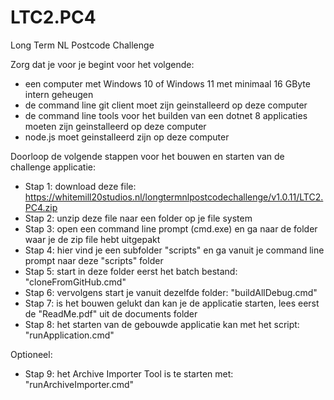 # LTC2.PC4
Long Term NL Postcode Challenge

Zorg dat je voor je begint voor het volgende:

- een computer met Windows 10 of Windows 11 met minimaal 16 GByte intern geheugen
- de command line git client moet zijn geinstalleerd op deze computer
- de command line tools voor het builden van een dotnet 8 applicaties moeten zijn geinstalleerd op deze computer
- node.js moet geinstalleerd zijn op deze computer

Doorloop de volgende stappen voor het bouwen en starten van de challenge applicatie:

- Stap 1: download deze file: https://whitemill20studios.nl/longtermnlpostcodechallenge/v1.0.11/LTC2.PC4.zip
- Stap 2: unzip deze file naar een folder op je file system
- Stap 3: open een command line prompt (cmd.exe) en ga naar de folder waar je de zip file hebt uitgepakt
- Stap 4: hier vind je een subfolder "scripts" en ga vanuit je command line prompt naar deze "scripts" folder
- Stap 5: start in deze folder eerst het batch bestand: "cloneFromGitHub.cmd"
- Stap 6: vervolgens start je vanuit dezelfde folder: "buildAllDebug.cmd"
- Stap 7: is het bouwen gelukt dan kan je de applicatie starten, lees eerst de "ReadMe.pdf" uit de documents folder
- Stap 8: het starten van de gebouwde applicatie kan met het script: "runApplication.cmd"

Optioneel:

- Stap 9: het Archive Importer Tool is te starten met: "runArchiveImporter.cmd"
